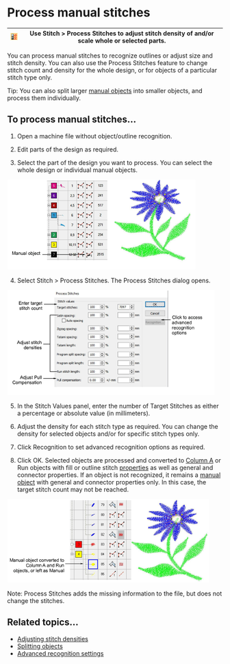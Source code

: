 # Process manual stitches

| ![ProcessStitches.png](assets/ProcessStitches.png) | Use Stitch > Process Stitches to adjust stitch density of and/or scale whole or selected parts. |
| -------------------------------------------------- | ----------------------------------------------------------------------------------------------- |

You can process manual stitches to recognize outlines or adjust size and stitch density. You can also use the Process Stitches feature to change stitch count and density for the whole design, or for objects of a particular stitch type only.

Tip: You can also split larger [manual objects](../../glossary/glossary) into smaller objects, and process them individually.

## To process manual stitches...

1. Open a machine file without object/outline recognition.

2. Edit parts of the design as required.

3. Select the part of the design you want to process. You can select the whole design or individual manual objects.

![functions00089.png](assets/functions00089.png)

4. Select Stitch > Process Stitches. The Process Stitches dialog opens.

![functions00092.png](assets/functions00092.png)

5. In the Stitch Values panel, enter the number of Target Stitches as either a percentage or absolute value (in millimeters).

6. Adjust the density for each stitch type as required. You can change the density for selected objects and/or for specific stitch types only.

7. Click Recognition to set advanced recognition options as required.

8. Click OK. Selected objects are processed and converted to [Column A](../../glossary/glossary) or Run objects with fill or outline stitch [properties](../../glossary/glossary) as well as general and connector properties. If an object is not recognized, it remains a [manual object](../../glossary/glossary) with general and connector properties only. In this case, the target stitch count may not be reached.

![functions00095.png](assets/functions00095.png)

Note: Process Stitches adds the missing information to the file, but does not change the stitches.

## Related topics...

- [Adjusting stitch densities](../../Quality/quality/Adjusting_stitch_densities)
- [Splitting objects](../reshape/Splitting_objects)
- [Advanced recognition settings](../../Production/convert/Advanced_recognition_settings)
